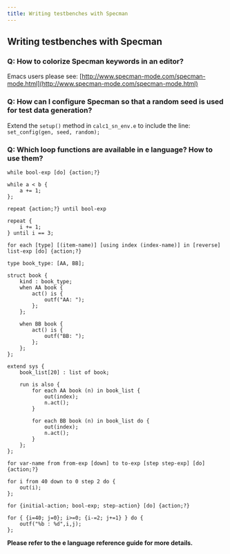 ```yaml
---
title: Writing testbenches with Specman
---
```


## Writing testbenches with Specman

### Q: How to colorize Specman keywords in an editor?

Emacs users please see: [http://www.specman-mode.com/specman-mode.html](http://www.specman-mode.com/specman-mode.html)

### Q: How can I configure Specman so that a random seed is used for test data generation?

Extend the `setup()` method in `calc1_sn_env.e` to include the line: `set_config(gen, seed, random);`

### Q: Which loop functions are available in e language? How to use them?

```
while bool-exp [do] {action;?}
```

```E
while a < b {
    a += 1;
};
```

```
repeat {action;?} until bool-exp
```

```E
repeat {
    i += 1;
} until i == 3;
```

```
for each [type] [(item-name)] [using index (index-name)] in [reverse] list-exp [do] {action;?}
```

```E
type book_type: [AA, BB];

struct book {
    kind : book_type;
    when AA book {
        act() is {
            outf("AA: ");
        };
    };

    when BB book {
        act() is {
            outf("BB: ");
        };
    };
};

extend sys {
    book_list[20] : list of book;

    run is also {
        for each AA book (n) in book_list {
            out(index);
            n.act();
        }

        for each BB book (n) in book_list do {
            out(index);
            n.act();
        }
    };
};
```

```
for var-name from from-exp [down] to to-exp [step step-exp] [do] {action;?}
```

```E
for i from 40 down to 0 step 2 do {
    out(i);
};
```

```
for {initial-action; bool-exp; step-action} [do] {action;?}
```

```E
for { {i=40; j=0}; i>=0; {i-=2; j+=1} } do {
    outf("%b : %d",i,j);
};
```

**Please refer to the e language reference guide for more details.**

